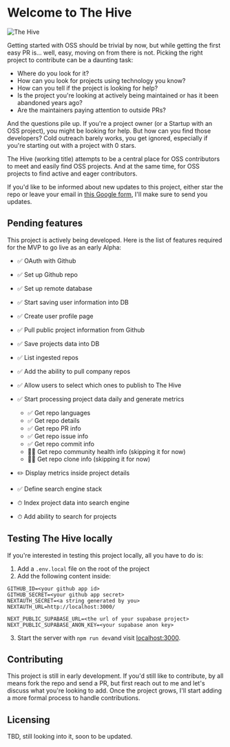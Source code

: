 # Welcome to The Hive

![The Hive](public/Logo-round-bg.svg)

Getting started with OSS should be trivial by now, but while getting the first easy PR is... well, easy, moving on from there is not.
Picking the right project to contribute can be a daunting task:

- Where do you look for it?
- How can you look for projects using technology you know?
- How can you tell if the project is looking for help?
- Is the project you're looking at actively being maintained or has it been abandoned years ago?
- Are the maintainers paying attention to outside PRs?

And the questions pile up.
If you're a project owner (or a Startup with an OSS project), you might be looking for help. But how can you find those developers? Cold outreach barely works, you get ignored, especially if you're starting out with a project with 0 stars.

The Hive (working title) attempts to be a central place for OSS contributors to meet and easily find OSS projects.
And at the same time, for OSS projects to find active and eager contributors.

If you'd like to be informed about new updates to this project, either star the repo or leave your email in [this Google form](https://docs.google.com/forms/d/e/1FAIpQLSdwvdUDA15eVZ0B8lf4b4XsXRmTdMwBAXBEqMAwLFo0LvOUPQ/viewform1), I'll make sure to send you updates.

## Pending features

This project is actively being developed. Here is the list of features required for the MVP to go live as an early Alpha:

- ✅ OAuth with Github
- ✅ Set up Github repo
- ✅ Set up remote database
- ✅ Start saving user information into DB
- ✅ Create user profile page
- ✅ Pull public project information from Github
- ✅ S‍ave projects data into DB
- ✅ List ingested repos 
- ✅ Add the ability to pull company repos
- ✅ Allow users to select which ones to publish to The Hive
- ✅ Start processing project data daily and generate metrics
   - ✅ Get repo languages
   - ✅ Get repo details
   - ✅ Get repo PR info
   - ✅ Get repo issue info
   - ✅  Get repo commit info
   - 🏃‍♂️ Get repo community health info (skipping it for now)
   - ️🏃‍♂️ Get repo clone info (skipping it for now)

- ✏️ Display metrics inside project details
- ✅ Define search engine stack
- ⏱ Index project data into search engine
- ⏱ Add ability to search for projects

## Testing The Hive locally

If you're interested in testing this project locally, all you have to do is:

1. Add a `.env.local` file on the root of the project
2. Add the following content inside:

```
GITHUB_ID=<your github app id>
GITHUB_SECRET=<your github app secret>
NEXTAUTH_SECRET=<a string generated by you>
NEXTAUTH_URL=http://localhost:3000/

NEXT_PUBLIC_SUPABASE_URL=<the url of your supabase project>
NEXT_PUBLIC_SUPABASE_ANON_KEY=<your supabase anon key>
```
3. Start the server with `npm run dev`and visit [localhost:3000](http://localhost:3000).

## Contributing

This project is still in early development. If you'd still like to contribute, by all means fork the repo and send a PR, but first reach out to me and let's discuss what you're looking to add.
Once the project grows, I'll start adding a more formal process to handle contributions.

## Licensing

TBD, still looking into it, soon to be updated.
